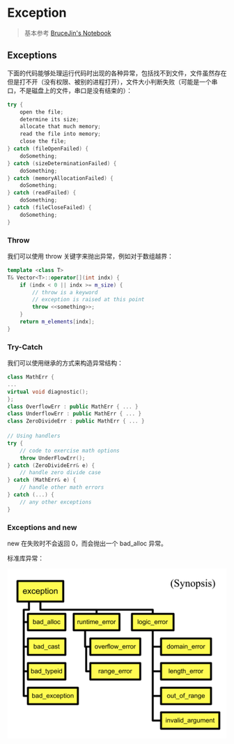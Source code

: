 # Exception

> 基本参考 [BruceJin's Notebook](https://brucejqs.github.io/MyNotebook/blog/Computer%20Science/OOP/Chapter%2010/)

## Exceptions

下面的代码能够处理运行代码时出现的各种异常，包括找不到文件，文件虽然存在但是打不开（没有权限、被别的进程打开），文件大小判断失败（可能是一个串口，不是磁盘上的文件，串口是没有结束的）：

```cpp
try {
    open the file;
    determine its size;
    allocate that much memory;
    read the file into memory;
    close the file;
} catch (fileOpenFailed) {
    doSomething;
} catch (sizeDeterminationFailed) {
    doSomething;
} catch (memoryAllocationFailed) {
    doSomething;
} catch (readFailed) {
    doSomething;
} catch (fileCloseFailed) {
    doSomething;
}
```

### Throw

我们可以使用 throw 关键字来抛出异常，例如对于数组越界：

```cpp
template <class T>
T& Vector<T>::operator[](int indx) {
    if (indx < 0 || indx >= m_size) {
        // throw is a keyword
        // exception is raised at this point
        throw <<something>>;
    }
    return m_elements[indx];
}
```

### Try-Catch

我们可以使用继承的方式来构造异常结构：

```cpp
class MathErr {
...
virtual void diagnostic();
};
class OverflowErr : public MathErr { ... }
class UnderflowErr : public MathErr { ... }
class ZeroDivideErr : public MathErr { ... }

// Using handlers
try {
    // code to exercise math options
    throw UnderFlowErr();
} catch (ZeroDivideErr& e) {
    // handle zero divide case
} catch (MathErr& e) {
    // handle other math errors
} catch (...) {
    // any other exceptions
}
```

### Exceptions and new

new 在失败时不会返回 0，而会抛出一个 bad_alloc 异常。

标准库异常：

![](./assets/exception-1.png)